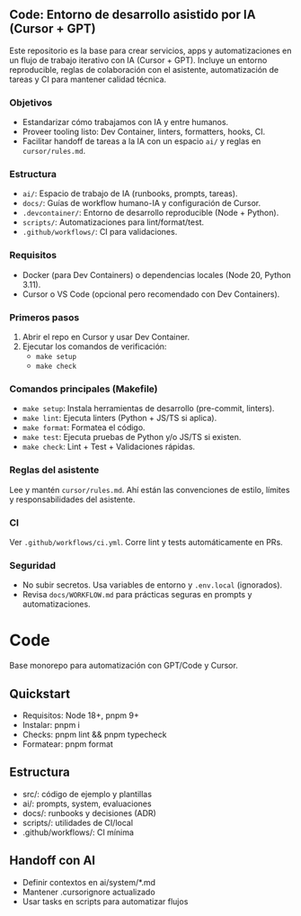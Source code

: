 ## Code: Entorno de desarrollo asistido por IA (Cursor + GPT)

Este repositorio es la base para crear servicios, apps y automatizaciones en un flujo de trabajo iterativo con IA (Cursor + GPT). Incluye un entorno reproducible, reglas de colaboración con el asistente, automatización de tareas y CI para mantener calidad técnica.

### Objetivos
- Estandarizar cómo trabajamos con IA y entre humanos.
- Proveer tooling listo: Dev Container, linters, formatters, hooks, CI.
- Facilitar handoff de tareas a la IA con un espacio `ai/` y reglas en `cursor/rules.md`.

### Estructura
- `ai/`: Espacio de trabajo de IA (runbooks, prompts, tareas).
- `docs/`: Guías de workflow humano-IA y configuración de Cursor.
- `.devcontainer/`: Entorno de desarrollo reproducible (Node + Python).
- `scripts/`: Automatizaciones para lint/format/test.
- `.github/workflows/`: CI para validaciones.

### Requisitos
- Docker (para Dev Containers) o dependencias locales (Node 20, Python 3.11).
- Cursor o VS Code (opcional pero recomendado con Dev Containers).

### Primeros pasos
1. Abrir el repo en Cursor y usar Dev Container.
2. Ejecutar los comandos de verificación:
   - `make setup`
   - `make check`

### Comandos principales (Makefile)
- `make setup`: Instala herramientas de desarrollo (pre-commit, linters).
- `make lint`: Ejecuta linters (Python + JS/TS si aplica).
- `make format`: Formatea el código.
- `make test`: Ejecuta pruebas de Python y/o JS/TS si existen.
- `make check`: Lint + Test + Validaciones rápidas.

### Reglas del asistente
Lee y mantén `cursor/rules.md`. Ahí están las convenciones de estilo, límites y responsabilidades del asistente.

### CI
Ver `.github/workflows/ci.yml`. Corre lint y tests automáticamente en PRs.

### Seguridad
- No subir secretos. Usa variables de entorno y `.env.local` (ignorados).
- Revisa `docs/WORKFLOW.md` para prácticas seguras en prompts y automatizaciones.

# Code

Base monorepo para automatización con GPT/Code y Cursor.

## Quickstart

- Requisitos: Node 18+, pnpm 9+
- Instalar: pnpm i
- Checks: pnpm lint && pnpm typecheck
- Formatear: pnpm format

## Estructura

- src/: código de ejemplo y plantillas
- ai/: prompts, system, evaluaciones
- docs/: runbooks y decisiones (ADR)
- scripts/: utilidades de CI/local
- .github/workflows/: CI mínima

## Handoff con AI

- Definir contextos en ai/system/\*.md
- Mantener .cursorignore actualizado
- Usar tasks en scripts para automatizar flujos
